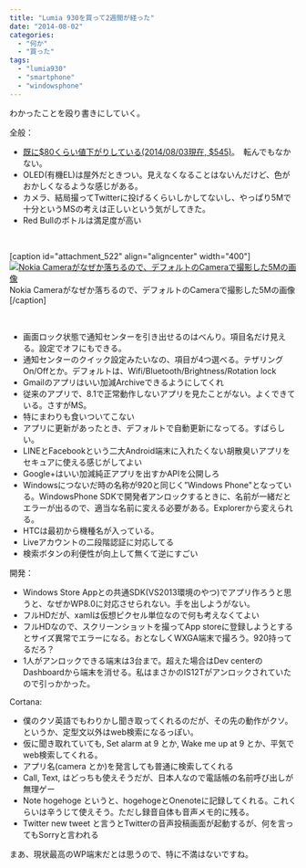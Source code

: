 ```yaml
---
title: "Lumia 930を買って2週間が経った"
date: "2014-08-02"
categories: 
  - "何か"
  - "買った"
tags: 
  - "lumia930"
  - "smartphone"
  - "windowsphone"
---
```


わかったことを殴り書きにしていく。

全般：

- [既に$80くらい値下がりしている(2014/08/03現在, $545)](http://www.1shopmobile.com/Nokia-Lumia-930.html)。　転んでもなかない。
- OLED(有機EL)は屋外だときつい。見えなくなることはないんだけど、色がおかしくなるような感じがある。
- カメラ、結局撮ってTwitterに投げるくらいしかしてないし、やっぱり5Mで十分というMSの考えは正しいという気がしてきた。
- Red Bullのボトルは満足度が高い

 

\[caption id="attachment\_522" align="aligncenter" width="400"\][![Nokia Cameraがなぜか落ちるので、デフォルトのCameraで撮影した5Mの画像](https://blog.naotaco.com/assets/images/posts/2014/08/WP_20140801_002-400x225.jpg)](https://blog.naotaco.com/assets/images/posts/2014/08/WP_20140801_002.jpg) Nokia Cameraがなぜか落ちるので、デフォルトのCameraで撮影した5Mの画像\[/caption\]

 

- 画面ロック状態で通知センターを引き出せるのはべんり。項目名だけ見える。設定でオフにもできる。
- 通知センターのクイック設定みたいなの、項目が4つ選べる。テザリングOn/Offとか。デフォルトは、Wifi/Bluetooth/Brightness/Rotation lock
- Gmailのアプリはいい加減Archiveできるようにしてくれ
- 従来のアプリで、8.1で正常動作しないアプリを見たことがない。よくできている。さすがMS。
- 特にまわりも食いついてこない
- アプリに更新があったとき、デフォルトで自動更新になってる。すばらしい。
- LINEとFacebookという二大Android端末に入れたくない胡散臭いアプリをセキュアに使える感じがしてよい
- Google+はいい加減純正アプリを出すかAPIを公開しろ
- Windowsにつないだ時の名称が920と同じく”Windows Phone"となっている。WindowsPhone SDKで開発者アンロックするときに、名前が一緒だとエラーが出るので、適当な名前に変える必要がある。Explorerから変えられる。
- HTCは最初から機種名が入っている。
- Liveアカウントの二段階認証に対応してる
- 検索ボタンの利便性が向上して無くて逆にすごい

開発：

- Windows Store Appとの共通SDK(VS2013環境のやつ)でアプリ作ろうと思うと、なぜかWP8.0に対応させられない。手を出しようがない。
- フルHDだが、xamlは仮想ピクセル単位なので何も考えなくてよい
- フルHDなので、スクリーンショットを撮ってApp storeに登録しようとするとサイズ異常でエラーになる。おとなしくWXGA端末で撮ろう。920持ってるだろ？
- 1人がアンロックできる端末は3台まで。超えた場合はDev centerのDashboardから端末を消せる。私はまさかのIS12Tがアンロックされていたので引っかかった。

Cortana:

- 僕のクソ英語でもわりかし聞き取ってくれるのだが、その先の動作がクソ。というか、定型文以外はweb検索になるっぽい。
- 仮に聞き取れていても, Set alarm at 9 とか, Wake me up at 9 とか、平気でweb検索してくれる。
- アプリ名(camera とか)を発言しても普通に検索してくれる
- Call, Text, はどっちも使えそうだが、日本人なので電話帳の名前呼び出しが無理ゲー
- Note hogehoge というと、hogehogeとOnenoteに記録してくれる。これくらいは辛うじて使えそう。ただし録音自体も音声メモ的に残る。
- Twitter new tweet と言うとTwitterの音声投稿画面が起動するが、何を言ってもSorryと言われる

まあ、現状最高のWP端末だとは思うので、特に不満はないですね。

